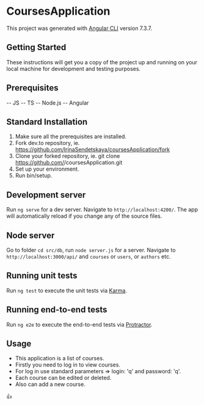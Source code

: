 # CoursesApplication

This project was generated with [Angular CLI](https://github.com/angular/angular-cli) version 7.3.7.

## Getting Started

These instructions will get you a copy of the project up and running on your local machine for development and testing purposes. 

## Prerequisites

-- JS
-- TS
-- Node.js
-- Angular

## Standard Installation

1. Make sure all the prerequisites are installed.
2. Fork dev.to repository, ie. https://github.com/IrinaSendetskaya/coursesApplication/fork
3. Clone your forked repository, ie. git clone https://github.com/<your-username>/coursesApplication.git
4. Set up your environment.
5. Run bin/setup.

## Development server

Run `ng serve` for a dev server. Navigate to `http://localhost:4200/`. The app will automatically reload if you change any of the source files.

## Node server

Go to folder `cd src/db`, run `node server.js` for a server. Navigate to `http://localhost:3000/api/` and `courses` or `users`, or `authors` etc. 

## Running unit tests

Run `ng test` to execute the unit tests via [Karma](https://karma-runner.github.io).

## Running end-to-end tests

Run `ng e2e` to execute the end-to-end tests via [Protractor](http://www.protractortest.org/).

## Usage

- This application is a list of courses.
- Firstly you need to log in to view courses.
- For log in use standard parameters => login: 'q' and password: 'q'.
- Each course can be edited or deleted. 
- Also can add a new course.

:+1:







